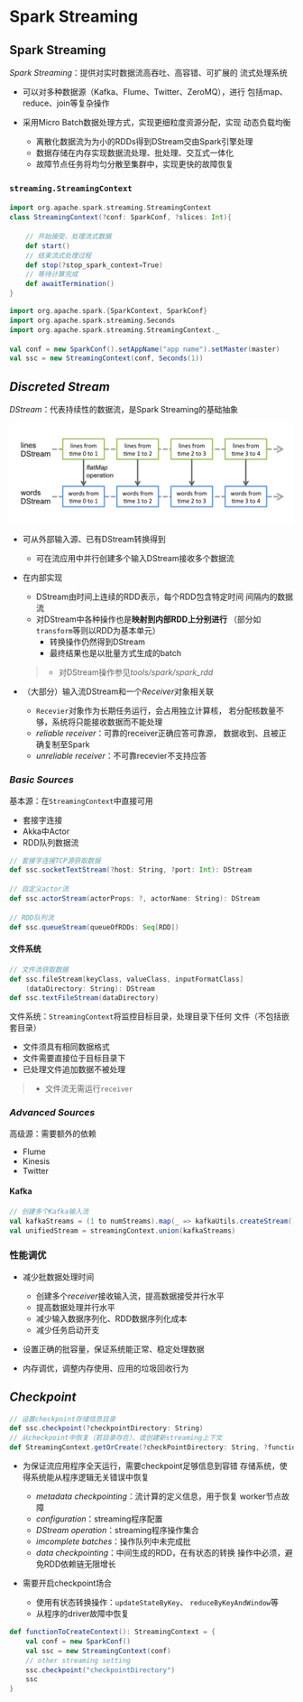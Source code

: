 #	Spark Streaming

##	Spark Streaming

*Spark Streaming*：提供对实时数据流高吞吐、高容错、可扩展的
流式处理系统

-	可以对多种数据源（Kafka、Flume、Twitter、ZeroMQ），进行
	包括map、reduce、join等复杂操作

-	采用Micro Batch数据处理方式，实现更细粒度资源分配，实现
	动态负载均衡

	-	离散化数据流为为小的RDDs得到DStream交由Spark引擎处理
	-	数据存储在内存实现数据流处理、批处理、交互式一体化
	-	故障节点任务将均匀分散至集群中，实现更快的故障恢复

###	`streaming.StreamingContext`

```scala
import org.apache.spark.streaming.StreamingContext
class StreamingContext(?conf: SparkConf, ?slices: Int){

	// 开始接受、处理流式数据
	def start()
	// 结束流式处理过程
	def stop(?stop_spark_context=True)
	// 等待计算完成
	def awaitTermination()
}
```

```scala
import org.apache.spark.{SparkContext, SparkConf}
import org.apache.spark.streaming.Seconds
import org.apache.spark.streaming.StreamingContext._

val conf = new SparkConf().setAppName("app name").setMaster(master)
val ssc = new StreamingContext(conf, Seconds(1))
```

##	*Discreted Stream*

*DStream*：代表持续性的数据流，是Spark Streaming的基础抽象

![spark_streaming_dstream_transformation](imgs/spark_streaming_dstream_transformation.png)

-	可从外部输入源、已有DStream转换得到
	-	可在流应用中并行创建多个输入DStream接收多个数据流

-	在内部实现
	-	DStream由时间上连续的RDD表示，每个RDD包含特定时间
		间隔内的数据流
	-	对DStream中各种操作也是**映射到内部RDD上分别进行**
		（部分如`transform`等则以RDD为基本单元）
		-	转换操作仍然得到DStream
		-	最终结果也是以批量方式生成的batch

	> - 对DStream操作参见*tools/spark/spark_rdd*

-	（大部分）输入流DStream和一个*Receiver*对象相关联
	-	`Recevier`对象作为长期任务运行，会占用独立计算核，
		若分配核数量不够，系统将只能接收数据而不能处理
	-	*reliable receiver*：可靠的receiver正确应答可靠源，
		数据收到、且被正确复制至Spark
	-	*unreliable receiver*：不可靠recevier不支持应答

###	*Basic Sources*

基本源：在`StreamingContext`中直接可用

-	套接字连接
-	Akka中Actor
-	RDD队列数据流

```scala
// 套接字连接TCP源获取数据
def ssc.socketTextStream(?host: String, ?port: Int): DStream

// 自定义actor流
def ssc.actorStream(actorProps: ?, actorName: String): DStream

// RDD队列流
def ssc.queueStream(queueOfRDDs: Seq[RDD])
```

####	文件系统

```scala
// 文件流获取数据
def ssc.fileStream[keyClass, valueClass, inputFormatClass]
	(dataDirectory: String): DStream
def ssc.textFileStream(dataDirectory)
```

文件系统：`StreamingContext`将监控目标目录，处理目录下任何
文件（不包括嵌套目录）

-	文件须具有相同数据格式
-	文件需要直接位于目标目录下
-	已处理文件追加数据不被处理

> - 文件流无需运行`receiver`

###	*Advanced Sources*

高级源：需要额外的依赖

-	Flume
-	Kinesis
-	Twitter

####	Kafka

```scala
// 创建多个Kafka输入流
val kafkaStreams = (1 to numStreams).map(_ => kafkaUtils.createStream())
val unifiedStream = streamingContext.union(kafkaStreams)
```

###	性能调优

-	减少批数据处理时间
	-	创建多个*receiver*接收输入流，提高数据接受并行水平
	-	提高数据处理并行水平
	-	减少输入数据序列化、RDD数据序列化成本
	-	减少任务启动开支

-	设置正确的批容量，保证系统能正常、稳定处理数据

-	内存调优，调整内存使用、应用的垃圾回收行为

##	*Checkpoint*

```scala
// 设置checkpoint存储信息目录
def ssc.checkpoint(?checkpointDirectory: String)
// 从checkpoint中恢复（若目录存在）、或创建新streaming上下文
def StreamingContext.getOrCreate(?checkPointDirectory: String, ?functionToCreateContext: () => StreamingContext)
```

-	为保证流应用程序全天运行，需要checkpoint足够信息到容错
	存储系统，使得系统能从程序逻辑无关错误中恢复

	-	*metadata checkpointing*：流计算的定义信息，用于恢复
		worker节点故障
	-	*configuration*：streaming程序配置
	-	*DStream operation*：streaming程序操作集合
	-	*imcomplete batches*：操作队列中未完成批
	-	*data checkpointing*：中间生成的RDD，在有状态的转换
		操作中必须，避免RDD依赖链无限增长

-	需要开启checkpoint场合
	-	使用有状态转换操作：`updateStateByKey`、
		`reduceByKeyAndWindow`等
	-	从程序的driver故障中恢复

```scala
def functionToCreateContext(): StreamingContext = {
	val conf = new SparkConf()
	val ssc = new StreamingContext(conf)
	// other streaming setting
	ssc.checkpoint("checkpointDirectory")
	ssc
}
```

